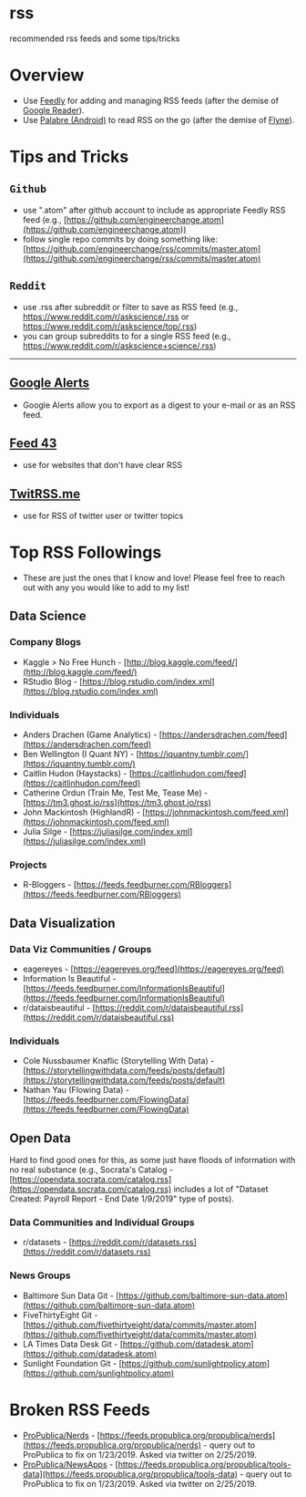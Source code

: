 # rss
recommended rss feeds and some tips/tricks

# Overview
- Use [Feedly](https://feedly.com) for adding and managing RSS feeds (after the demise of [Google Reader](http://googlereader.blogspot.com/2013/03/powering-down-google-reader.html)).
- Use [Palabre (Android)](https://play.google.com/store/apps/details?id=com.levelup.palabre) to read RSS on the go (after the demise of [Flyne](https://twitter.com/flyneapp)).

# Tips and Tricks
## `Github`
- use ".atom" after github account to include as appropriate Feedly RSS feed (e.g., [https://github.com/engineerchange.atom](https://github.com/engineerchange.atom))
- follow single repo commits by doing something like: [https://github.com/engineerchange/rss/commits/master.atom](https://github.com/engineerchange/rss/commits/master.atom)

## `Reddit`
- use .rss after subreddit or filter to save as RSS feed (e.g., https://www.reddit.com/r/askscience/.rss or https://www.reddit.com/r/askscience/top/.rss)
- you can group subreddits to for a single RSS feed (e.g., https://www.reddit.com/r/askscience+science/.rss)

---

## [Google Alerts](https://www.google.com/alerts)
- Google Alerts allow you to export as a digest to your e-mail or as an RSS feed.

## [Feed 43](https://feed43.com)
- use for websites that don't have clear RSS

## [TwitRSS.me](https://twitrss.me)
- use for RSS of twitter user or twitter topics

# Top RSS Followings
- These are just the ones that I know and love! Please feel free to reach out with any you would like to add to my list!

## Data Science

### Company Blogs
- Kaggle > No Free Hunch - [http://blog.kaggle.com/feed/](http://blog.kaggle.com/feed/)
- RStudio Blog - [https://blog.rstudio.com/index.xml](https://blog.rstudio.com/index.xml)

### Individuals
- Anders Drachen (Game Analytics) - [https://andersdrachen.com/feed](https://andersdrachen.com/feed)
- Ben Wellington (I Quant NY) - [https://iquantny.tumblr.com/](https://iquantny.tumblr.com/)
- Caitlin Hudon (Haystacks) - [https://caitlinhudon.com/feed](https://caitlinhudon.com/feed)
- Catherine Ordun (Train Me, Test Me, Tease Me) - [https://tm3.ghost.io/rss](https://tm3.ghost.io/rss)
- John Mackintosh (HighlandR) - [https://johnmackintosh.com/feed.xml](https://johnmackintosh.com/feed.xml)
- Julia Silge - [https://juliasilge.com/index.xml](https://juliasilge.com/index.xml)

### Projects
- R-Bloggers - [https://feeds.feedburner.com/RBloggers](https://feeds.feedburner.com/RBloggers)

## Data Visualization

### Data Viz Communities / Groups
- eagereyes - [https://eagereyes.org/feed](https://eagereyes.org/feed)
- Information Is Beautiful - [https://feeds.feedburner.com/InformationIsBeautiful](https://feeds.feedburner.com/InformationIsBeautiful)
- r/dataisbeautiful - [https://reddit.com/r/dataisbeautiful.rss](https://reddit.com/r/dataisbeautiful.rss)

### Individuals
- Cole Nussbaumer Knaflic (Storytelling With Data) - [https://storytellingwithdata.com/feeds/posts/default](https://storytellingwithdata.com/feeds/posts/default)
- Nathan Yau (Flowing Data) - [https://feeds.feedburner.com/FlowingData](https://feeds.feedburner.com/FlowingData)

## Open Data
Hard to find good ones for this, as some just have floods of information with no real substance (e.g., Socrata's Catalog - [https://opendata.socrata.com/catalog.rss](https://opendata.socrata.com/catalog.rss) includes a lot of "Dataset Created: Payroll Report - End Date 1/9/2019" type of posts).

### Data Communities and Individual Groups
- r/datasets - [https://reddit.com/r/datasets.rss](https://reddit.com/r/datasets.rss)

### News Groups
- Baltimore Sun Data Git - [https://github.com/baltimore-sun-data.atom](https://github.com/baltimore-sun-data.atom)
- FiveThirtyEight Git - [https://github.com/fivethirtyeight/data/commits/master.atom](https://github.com/fivethirtyeight/data/commits/master.atom)
- LA Times Data Desk Git - [https://github.com/datadesk.atom](https://github.com/datadesk.atom)
- Sunlight Foundation Git - [https://github.com/sunlightpolicy.atom](https://github.com/sunlightpolicy.atom)

# Broken RSS Feeds
- [ProPublica/Nerds](https://www.propublica.org/nerds) - [https://feeds.propublica.org/propublica/nerds](https://feeds.propublica.org/propublica/nerds) - query out to ProPublica to fix on 1/23/2019. Asked via twitter on 2/25/2019.
- [ProPublica/NewsApps](https://www.propublica.org/newsapps/) - [https://feeds.propublica.org/propublica/tools-data](https://feeds.propublica.org/propublica/tools-data) - query out to ProPublica to fix on 1/23/2019. Asked via twitter on 2/25/2019.
